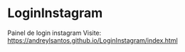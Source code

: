 # LoginInstagram
Painel de login instagram
Visite: https://andreylsantos.github.io/LoginInstagram/index.html
